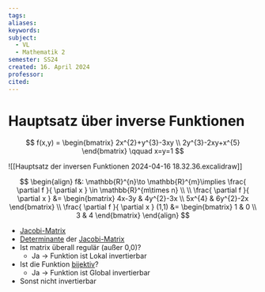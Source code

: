 ```yaml
---
tags: 
aliases: 
keywords: 
subject:
  - VL
  - Mathematik 2
semester: SS24
created: 16. April 2024
professor: 
cited:
---
```

 

# Hauptsatz über inverse Funktionen

$$
f(x,y) = \begin{bmatrix}
2x^{2}+y^{3}-3xy \\
2y^{3}-2xy+x^{5}
\end{bmatrix} \qquad x=y=1
$$

![[Hauptsatz der inversen Funktionen 2024-04-16 18.32.36.excalidraw]]

$$
\begin{align}
f&: \mathbb{R}^{n}\to \mathbb{R}^{m}\implies \frac{ \partial f }{ \partial x } \in \mathbb{R}^{m\times n} \\
\\
\frac{ \partial f }{ \partial x } &=
\begin{bmatrix}
4x-3y & 4y^{2}-3x \\
5x^{4} & 6y^{2}-2x
\end{bmatrix} \\
\frac{ \partial f }{ \partial x } (1,1) &= \begin{bmatrix}
1 & 0 \\
3 & 4
\end{bmatrix}
\end{align}
$$

- [Jacobi-Matrix](Gradient.md)
- [Determinante](Determinante.md) der [Jacobi-Matrix](Gradient.md)
- Ist matrix überall regulär (außer 0,0)?
  - Ja $\to$ Funktion ist Lokal invertierbar
- Ist die Funktion [bijektiv](Algebra/Abbild.md)?
  - Ja $\to$ Funktion ist Global invertierbar
- Sonst nicht invertierbar